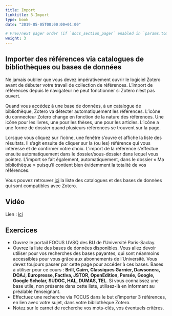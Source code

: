 ```yaml
---
title: Import
linktitle: 3-Import
type: book
date: "2019-05-05T00:00:00+01:00"

# Prev/next pager order (if `docs_section_pager` enabled in `params.toml`)
weight: 3
---
```


## Importer des références via catalogues de bibliothèques ou bases de données

Ne jamais oublier que vous devez impérativement ouvrir le logiciel Zotero avant de débuter votre travail de collection de références. L’import de références depuis le navigateur ne peut fonctionner si Zotero n’est pas ouvert.

Quand vous accédez à une base de données, à un catalogue de bibliothèque, Zotero va détecter automatiquement les références. L’icône du connecteur Zotero change en fonction de la nature des références. Une icône pour les livres, une pour les thèses, une pour les articles. L’icône a une forme de dossier quand plusieurs références se trouvent sur la page.

Lorsque vous cliquez sur l’icône, une fenêtre s’ouvre et affiche la liste des résultats. Il s’agit ensuite de cliquer sur la (ou les) référence qui vous intéresse et de confirmer votre choix. L’import de la référence s’effectue ensuite automatiquement dans le dossier/sous-dossier dans lequel vous pointez. L’import se fait également, automatiquement, dans le dossier « Ma bibliothèque » puisqu’il contient bien évidemment la totalité de vos références.

 Vous pouvez retrouver [ici](https://www.zotero.org/support/fr/translators) la liste des catalogues et des bases de données qui sont compatibles avec Zotero.
 
## Vidéo 

Lien : [ici](http://g.recordit.co/WrnuJ9evhM.gif)


## Exercices

- Ouvrez le portail FOCUS UVSQ des BU de l’Université Paris-Saclay.
- Ouvrez la liste des bases de données disponibles. Vous allez devoir utiliser pour vos recherches des bases payantes, qui sont néanmoins accessibles pour vous grâce aux abonnements de l’Université. Vous devez toujours passer par cette page pour accéder à ces bases. Bases à utiliser pour ce cours : **Brill, Cairn, Classiques Garnier, Dawsonera, DOAJ, Europresse, Factiva, JSTOR, OpenEdition, Persée, Google, Google Scholar, SUDOC, HAL, DUMAS, TEL**. Si vous connaissez une base utile, non présente dans cette liste, utilisez-là en informant au préalable l’enseignant.
- Effectuez une recherche via FOCUS dans le but d’importer 3 références, en lien avec votre sujet, dans votre bibliothèque Zotero.
- Notez sur le carnet de recherche vos mots-clés, vos éventuels critères.
